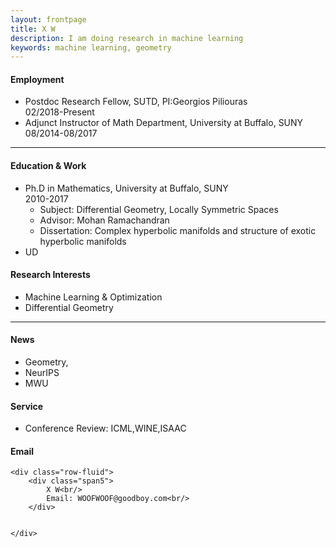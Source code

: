 ```yaml
---
layout: frontpage
title: X W
description: I am doing research in machine learning  
keywords: machine learning, geometry
---
```

<h4><a name="Employment"></a>Employment</h4>
<ul>
    <li>Postdoc Research Fellow, SUTD, PI:Georgios Piliouras<br/>
     02/2018-Present</li>
    <li>Adjunct Instructor of Math Department, University at Buffalo, SUNY<br/> 
        08/2014-08/2017</li>
</ul>

---

<h4><a name="Education"></a>Education & Work</h4>
<ul>
    <li>Ph.D in Mathematics, University at Buffalo, SUNY<br/>
        2010-2017
        <ul>
            <li>Subject: Differential Geometry, Locally Symmetric Spaces</li>
            <li>Advisor: Mohan Ramachandran</li>
            <li>Dissertation: Complex hyperbolic manifolds and structure of exotic hyperbolic manifolds</li>
        </ul></li>
    <li>UD</li>
</ul>
<h4><a name="Research Interests"></a>Research Interests</h4>
<ul>
    <li>Machine Learning & Optimization</li>
    <li>Differential Geometry</li>
</ul>

---


<div class="container">
    <h4><a name="News"></a>News</h4>
    <ul>
        <li>Geometry,</li>
        <li>NeurIPS</li>
        <li>MWU</li>
    </ul>
            
   <h4><a name="Service"></a>Service</h4>
    <ul>
        <li>Conference Review: ICML,WINE,ISAAC</li>
    </ul>
   
<h4><a name="Email"></a>Email</h4>

    <div class="row-fluid">
        <div class="span5">
            X W<br/>
            Email: WOOFWOOF@goodboy.com<br/>
        </div>

       
    </div>
</div>


